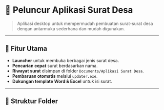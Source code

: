 # 📄 Peluncur Aplikasi Surat Desa

> Aplikasi desktop untuk mempermudah pembuatan surat-surat desa dengan antarmuka sederhana dan mudah digunakan.

---

## 🎯 Fitur Utama

- **Launcher** untuk membuka berbagai jenis surat desa.
- **Pencarian cepat** surat berdasarkan nama.
- **Riwayat surat** disimpan di folder `Documents/Aplikasi Surat Desa`.
- **Pembaruan otomatis** melalui `updater.exe`.
- **Dukungan template Word & Excel** untuk isi surat.

---

## 📁 Struktur Folder
